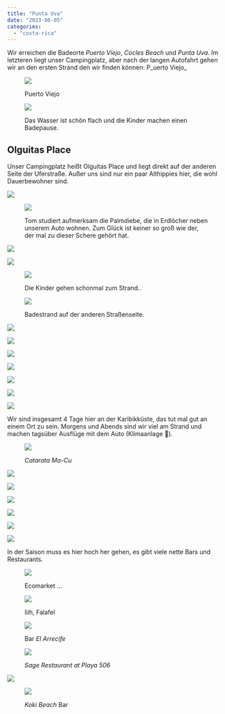 ```yaml
---
title: "Punta Uva"
date: "2023-06-05"
categories: 
  - "costa-rica"
---
```


Wir erreichen die Badeorte _Puerto Viejo_, _Cocles Beach_ und _Punta Uva_. Im letzteren liegt unser Campingplatz, aber nach der langen Autofahrt gehen wir an den ersten Strand den wir finden können: P_uerto Viejo_

<figure>

![](https://hafenstrand.wordpress.com/wp-content/uploads/2023/06/img_0873.jpg?w=1024)

<figcaption>

Puerto Viejo

</figcaption>

</figure>

<figure>

![](https://hafenstrand.wordpress.com/wp-content/uploads/2023/06/img_0878.jpg?w=1024)

<figcaption>

Das Wasser ist schön flach und die Kinder machen einen Badepause.

</figcaption>

</figure>

## **Olguitas Place**

Unser Campingplatz heißt Olguitas Place und liegt direkt auf der anderen Seite der Uferstraße. Außer uns sind nur ein paar Althippies hier, die wohl Dauerbewohner sind.

![](https://hafenstrand.wordpress.com/wp-content/uploads/2023/06/img_0881.jpg?w=1024)

<figure>

![](https://hafenstrand.wordpress.com/wp-content/uploads/2023/06/img_0885.jpg?w=768)

<figcaption>

Tom studiert aufmerksam die Palmdiebe, die in Erdlöcher neben unserem Auto wohnen. Zum Glück ist keiner so groß wie der, der mal zu dieser Schere gehört hat.

</figcaption>

</figure>

![](https://hafenstrand.wordpress.com/wp-content/uploads/2023/06/img_0888.jpg?w=768)

![](https://hafenstrand.wordpress.com/wp-content/uploads/2023/06/img_0890.jpg?w=1024)

<figure>

![](https://hafenstrand.wordpress.com/wp-content/uploads/2023/06/img_0893.jpg?w=1024)

<figcaption>

Die Kinder gehen schonmal zum Strand..

</figcaption>

</figure>

<figure>

![](https://hafenstrand.wordpress.com/wp-content/uploads/2023/06/img_0899.jpg?w=1024)

<figcaption>

Badestrand auf der anderen Straßenseite.

</figcaption>

</figure>

![](https://hafenstrand.wordpress.com/wp-content/uploads/2023/06/img_0903.jpg?w=1024)

![](https://hafenstrand.wordpress.com/wp-content/uploads/2023/06/img_0906.jpg?w=1024)

![](https://hafenstrand.wordpress.com/wp-content/uploads/2023/06/img_0911.jpg?w=1024)

![](https://hafenstrand.wordpress.com/wp-content/uploads/2023/06/img_0916.jpg?w=1024)

![](https://hafenstrand.wordpress.com/wp-content/uploads/2023/06/img_0974.jpg?w=1024)

![](https://hafenstrand.wordpress.com/wp-content/uploads/2023/06/img_0980.jpg?w=768)

![](https://hafenstrand.wordpress.com/wp-content/uploads/2023/06/img_0984.jpg?w=1024)

Wir sind insgesamt 4 Tage hier an der Karibikküste, das tut mal gut an einem Ort zu sein. Morgens und Abends sind wir viel am Strand und machen tagsüber Ausflüge mit dem Auto (Klimaanlage 🥶).

<figure>

![](https://hafenstrand.wordpress.com/wp-content/uploads/2023/06/img_1041.jpg?w=768)

<figcaption>

_Catarata Ma-Cu_

</figcaption>

</figure>

![](https://hafenstrand.wordpress.com/wp-content/uploads/2023/06/img_1048.jpg?w=768)

![](https://hafenstrand.wordpress.com/wp-content/uploads/2023/06/img_1050.jpg?w=1024)

![](https://hafenstrand.wordpress.com/wp-content/uploads/2023/06/img_1060.jpg?w=1024)

![](https://hafenstrand.wordpress.com/wp-content/uploads/2023/06/img_1065.jpg?w=768)

![](https://hafenstrand.wordpress.com/wp-content/uploads/2023/06/img_1074.jpg?w=768)

![](https://hafenstrand.wordpress.com/wp-content/uploads/2023/06/img_1139.jpg?w=1024)

In der Saison muss es hier hoch her gehen, es gibt viele nette Bars und Restaurants.

<figure>

![](https://hafenstrand.wordpress.com/wp-content/uploads/2023/06/img_1026.jpg?w=768)

<figcaption>

Ecomarket …

</figcaption>

</figure>

<figure>

![](https://hafenstrand.wordpress.com/wp-content/uploads/2023/06/img_1031.jpg?w=768)

<figcaption>

Iiih, Falafel

</figcaption>

</figure>

<figure>

![](https://hafenstrand.wordpress.com/wp-content/uploads/2023/06/img_1086.jpg?w=1024)

<figcaption>

Bar _El Arrecife_

</figcaption>

</figure>

<figure>

![](https://hafenstrand.wordpress.com/wp-content/uploads/2023/06/img_1144.jpg?w=1024)

<figcaption>

_Sage Restaurant at Playa 506_

</figcaption>

</figure>

![](https://hafenstrand.wordpress.com/wp-content/uploads/2023/06/img_1148.jpg?w=768)

<figure>

![](https://hafenstrand.wordpress.com/wp-content/uploads/2023/06/img_1143.jpg?w=1024)

<figcaption>

_Koki Beach_ Bar

</figcaption>

</figure>

